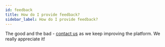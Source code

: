 ```yaml
---
id: feedback
title: How do I provide feedback?
sidebar_label: How do I provide feedback?
---
```


The good and the bad - [contact us](https://www.kintohub.com/contactus/) as we keep improving the platform.
We really appreciate it!
